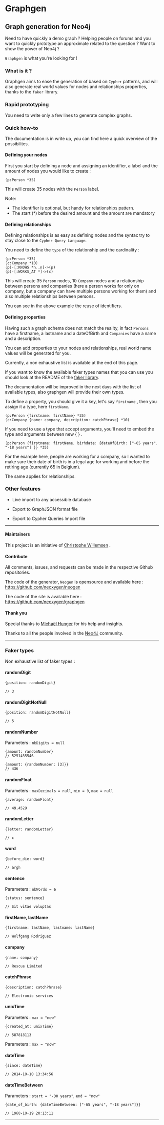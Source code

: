 # Graphgen

## Graph generation for Neo4j

Need to have quickly a demo graph ? Helping people on forums and you want to quickly prototype an approximate related
to the question ? Want to show the power of Neo4j ?

`Graphgen` is what you're looking for !


### What is it ?

Graphgen aims to ease the generation of based on `Cypher` patterns, and will also generate real world values for nodes
and relationships properties, thanks to the `faker` library.

### Rapid prototyping

You need to write only a few lines to generate complex graphs.

### Quick how-to

The documentation is in write up, you can find here a quick overview of the possibilites.

#### Defining your nodes

First you start by defining a node and assigning an identifier, a label and the amount of nodes you would like to create :

```cypher
(p:Person *35)
```

This will create 35 nodes with the `Person` label.

Note:

- The identifier is optional, but handy for relationships pattern.
- The start (*) before the desired amount and the amount are mandatory

#### Defining relationships

Defining relationships is as easy as defining nodes and the syntax try to stay close to the `Cypher Query Language`.

You need to define the `type` of the relationship and the cardinality :

```cypher
(p:Person *35)
(c:Company *10)
(p)-[:KNOWS *n..n]->(p)
(p)-[:WORKS_AT *]->(c)
```

This will create 35 `Person` nodes, 10 `Company` nodes and a relationship between persons and companies (here a person works
for only on company, but a company can have multiple persons working for them) and also multiple relationships between persons.



You can see in the above example the reuse of identifiers.

#### Defining properties

Having such a graph schema does not match the reality, in fact `Persons` have a firstname, a lastname and a dateOfBirth and
`Companies` have a name and a description.

You can add properties to your nodes and relationships, real world name values will be generated for you.

Currently, a non exhaustive list is available at the end of this page.

If you want to know the available faker types names that you can use you should look at the README of the
[faker library](https://github.com/fzaninotto/faker).

The documentation will be improved in the next days with the list of available types, also graphgen will provide their own types.

To define a property, you should give it a key, let's say `firstname` , then you assign it a type, here `firstName`.

```cypher
(p:Person {firstname: firstName} *35)
(c:Company {name: company, description: catchPhrase} *10)
```

If you need to use a type that accept arguments, you'll need to embed the type and arguments between new { } .

```cypher
(p:Person {firstname: firstName, birhdate: {dateOfBirth: ["-65 years", "-18 years"] }} *35)
```

For the example here, people are working for a company, so I wanted to make sure their date of birth is in a legal age for
working and before the retiring age (currently 65 in Belgium).

The same applies for relationships.

### Other features

- Live import to any accessible database

- Export to GraphJSON format file

- Export to Cypher Queries Import file


---

#### Maintainers

This project is an initiative of [Christophe Willemsen](https://twitter.com/ikwattro) .

#### Contribute

All comments, issues, and requests can be made in the respective Github repositories.

The code of the generator, `Neogen` is opensource and available here : https://github.com/neoxygen/neogen

The code of the site is available here : https://github.com/neoxygen/graphgen

#### Thank you

Special thanks to [Michaël Hunger](https://twitter.com/mesirii) for his help and insights.

Thanks to all the people involved in the [Neo4J](http://neo4j.org) community.

---

### Faker types

Non exhaustive list of faker types :

#### randomDigit

```
{position: randomDigit}

// 3
```

#### randomDigitNotNull

```
{position: randomDigitNotNull}

// 5
```

#### randomNumber

Parameters : `nbDigits = null`

```
{amount: randomNumber}
// 5251435546

{amount: {randomNumber: [3]}}
// 436
```

#### randomFloat

Parameters : `maxDecimals = null`, `min = 0`, `max = null`

```
{average: randomFloat}

// 49.4529
```

#### randomLetter

```
{letter: randomLetter}

// c
```

#### word

```
{before_die: word}

// argh
```

#### sentence

Parameters : `nbWords = 6`

```
{status: sentence}

// Sit vitae voluptas
```

#### firstName, lastName

```
{firstname: lastName, lastname: lastName}

// Wolfgang Rodriguez
```

#### company

```
{name: company}

// Rescue Limited
```

#### catchPhrase

```
{description: catchPhrase}

// Electronic services
```

#### unixTime

Parameters : `max = "now"`

```
{created_at: unixTime}

// 587818113
```
Parameters : `max = "now"`

#### dateTime

```
{since: dateTime}

// 2014-10-10 13:34:56
```

#### dateTimeBetween

Parameters : `start = "-30 years"`, `end = "now"`

```
{date_of_birth: {dateTimeBetween: ["-65 years", "-18 years"]}}

// 1960-10-19 20:13:11
```

---




